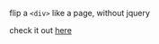 flip a `<div>` like a page, without jquery

check it out [here](http://htmlpreview.github.io/?https://github.com/ls84/pageflip/blob/master/index.html)
